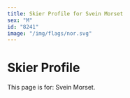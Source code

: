 ```yaml
---
title: Skier Profile for Svein Morset
sex: "M"
id: "8241"
image: "/img/flags/nor.svg" 
---
```


# Skier Profile

This page is for: Svein Morset.
    